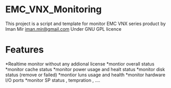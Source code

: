 # EMC_VNX_Monitoring
This project is a script and template for monitor EMC VNX series product by Iman Mir <iman.mir@gmail.com>
Under GNU GPL licence
# Features
*Realtime monitor without any addional license
*montior overall status 
*monitor cache status
*monitor power usage and healt status
*monitor disk status (remove or failed)
*montior luns usage and health
*monitor hardware I/O ports
*monitor SP status , tempration , ....



